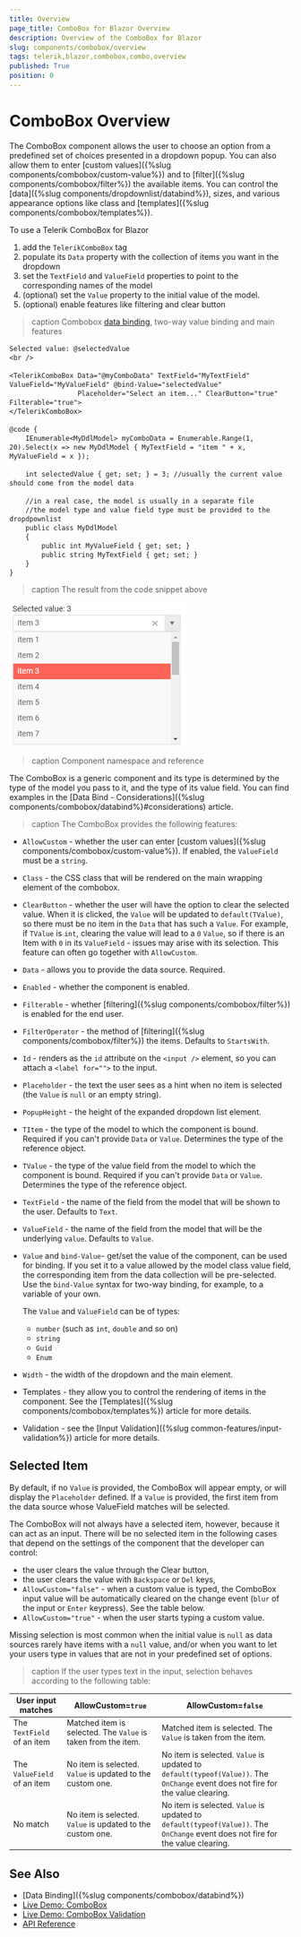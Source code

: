```yaml
---
title: Overview
page_title: ComboBox for Blazor Overview
description: Overview of the ComboBox for Blazor
slug: components/combobox/overview
tags: telerik,blazor,combobox,combo,overview
published: True
position: 0
---
```


# ComboBox Overview

The ComboBox component allows the user to choose an option from a predefined set of choices presented in a dropdown popup. You can also allow them to enter [custom values]({%slug components/combobox/custom-value%}) and to [filter]({%slug components/combobox/filter%}) the available items. You can control the [data]({%slug components/dropdownlist/databind%}), sizes, and various appearance options like class and [templates]({%slug components/combobox/templates%}).

To use a Telerik ComboBox for Blazor

1. add the `TelerikComboBox` tag
1. populate its `Data` property with the collection of items you want in the dropdown
1. set the `TextField` and `ValueField` properties to point to the corresponding names of the model
1. (optional) set the `Value` property to the initial value of the model.
1. (optional) enable features like filtering and clear button

>caption Combobox [data binding](data-bind), two-way value binding and main features

````CSHTML
Selected value: @selectedValue
<br />

<TelerikComboBox Data="@myComboData" TextField="MyTextField" ValueField="MyValueField" @bind-Value="selectedValue"
                 Placeholder="Select an item..." ClearButton="true" Filterable="true">
</TelerikComboBox>

@code {
    IEnumerable<MyDdlModel> myComboData = Enumerable.Range(1, 20).Select(x => new MyDdlModel { MyTextField = "item " + x, MyValueField = x });

    int selectedValue { get; set; } = 3; //usually the current value should come from the model data

    //in a real case, the model is usually in a separate file
    //the model type and value field type must be provided to the dropdpownlist
    public class MyDdlModel
    {
        public int MyValueField { get; set; }
        public string MyTextField { get; set; }
    }
}
````

>caption The result from the code snippet above

![](images/combobox-basic-screenshot.png)

>caption Component namespace and reference

The ComboBox is a generic component and its type is determined by the type of the model you pass to it, and the type of its value field. You can find examples in the [Data Bind - Considerations]({%slug components/combobox/databind%}#considerations) article.

>caption The ComboBox provides the following features:

* `AllowCustom` - whether the user can enter [custom values]({%slug components/combobox/custom-value%}). If enabled, the `ValueField` must be a `string`.
* `Class` - the CSS class that will be rendered on the main wrapping element of the combobox.
* `ClearButton` - whether the user will have the option to clear the selected value. When it is clicked, the `Value` will be updated to `default(TValue)`, so there must be no item in the `Data` that has such a `Value`. For example, if `TValue` is `int`, clearing the value will lead to a `0` `Value`, so if there is an Item with `0` in its `ValueField` - issues may arise with its selection. This feature can often go together with `AllowCustom`.
* `Data` - allows you to provide the data source. Required.
* `Enabled` - whether the component is enabled.
* `Filterable` - whether [filtering]({%slug components/combobox/filter%}) is enabled for the end user.
* `FilterOperator` - the method of [filtering]({%slug components/combobox/filter%}) the items. Defaults to `StartsWith`.
* `Id` - renders as the `id` attribute on the `<input />` element, so you can attach a `<label for="">` to the input.
* `Placeholder` - the text the user sees as a hint when no item is selected (the `Value` is `null` or an empty string).
* `PopupHeight` - the height of the expanded dropdown list element.
* `TItem` - the type of the model to which the component is bound. Required if you can't provide `Data` or `Value`. Determines the type of the reference object.
* `TValue` - the type of the value field from the model to which the component is bound. Required if you can't provide `Data` or `Value`. Determines the type of the reference object.
* `TextField` - the name of the field from the model that will be shown to the user. Defaults to `Text`.
* `ValueField` - the name of the field from the model that will be the underlying `value`. Defaults to `Value`.
* `Value` and `bind-Value`- get/set the value of the component, can be used for binding. If you set it to a value allowed by the model class value field, the corresponding item from the data collection will be pre-selected. Use the `bind-Value` syntax for two-way binding, for example, to a variable of your own.

    The `Value` and `ValueField` can be of types:

    * `number` (such as `int`, `double` and so on)
    * `string`
    * `Guid`
    * `Enum`
* `Width` - the width of the dropdown and the main element.
* Templates - they allow you to control the rendering of items in the component. See the [Templates]({%slug components/combobox/templates%}) article for more details.
* Validation - see the [Input Validation]({%slug common-features/input-validation%}) article for more details.


## Selected Item

By default, if no `Value` is provided, the ComboBox will appear empty, or will display the `Placeholder` defined. If a `Value` is provided, the first item from the data source whose ValueField matches will be selected.

The ComboBox will not always have a selected item, however, because it can act as an input. There will be no selected item in the following cases that depend on the settings of the component that the developer can control:

* the user clears the value through the Clear button,
* the user clears the value with `Backspace` or `Del` keys,
* `AllowCustom="false"` - when a custom value is typed, the ComboBox input value will be automatically cleared on the change event (`blur` of the input or `Enter` keypress). See the table below.
* `AllowCustom="true"` - when the user starts typing a custom value.


Missing selection is most common when the initial value is `null` as data sources rarely have items with a `null` value, and/or when you want to let your users type in values that are not in your predefined set of options.

>caption If the user types text in the input, selection behaves according to the following table:


| User input matches | AllowCustom=`true`   | AllowCustom=`false`                      |
|----------------------------|----------------------|------------------------------------------|
|  The `TextField` of an item | Matched item is selected. The `Value` is taken from the item. | Matched item is selected. The `Value` is taken from the item. |
| The `ValueField` of an item | No item is selected. `Value` is updated to the custom one. | No item is selected. `Value` is updated to `default(typeof(Value))`. The `OnChange` event does not fire for the value clearing. |
| No match | No item is selected. `Value` is updated to the custom one. | No item is selected. `Value` is updated to `default(typeof(Value))`. The `OnChange` event does not fire for the value clearing. |




## See Also

  * [Data Binding]({%slug components/combobox/databind%})
  * [Live Demo: ComboBox](https://demos.telerik.com/blazor-ui/combobox/overview)
  * [Live Demo: ComboBox Validation](https://demos.telerik.com/blazor-ui/combobox/validation)
  * [API Reference](https://docs.telerik.com/blazor-ui/api/Telerik.Blazor.Components.TelerikComboBox)

